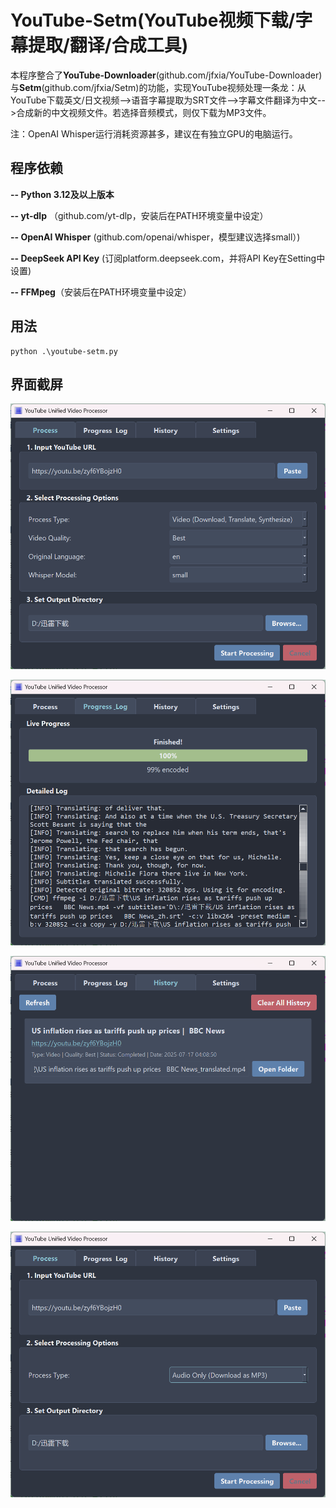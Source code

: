 # YouTube-Setm(YouTube视频下载/字幕提取/翻译/合成工具)
本程序整合了**YouTube-Downloader**(github.com/jfxia/YouTube-Downloader)与**Setm**(github.com/jfxia/Setm)的功能，实现YouTube视频处理一条龙：从YouTube下载英文/日文视频-->语音字幕提取为SRT文件-->字幕文件翻译为中文-->合成新的中文视频文件。若选择音频模式，则仅下载为MP3文件。

注：OpenAI Whisper运行消耗资源甚多，建议在有独立GPU的电脑运行。


## 程序依赖

**-- Python 3.12及以上版本**

**-- yt-dlp** （github.com/yt-dlp，安装后在PATH环境变量中设定）

**-- OpenAI Whisper** (github.com/openai/whisper，模型建议选择small）)

**-- DeepSeek API Key** (订阅platform.deepseek.com，并将API Key在Setting中设置)

**-- FFMpeg**（安装后在PATH环境变量中设定）

## 用法

```
python .\youtube-setm.py
```

## 界面截屏

![截屏](/assets/screenshot1.png)

![截屏](/assets/screenshot2.png)

![截屏](/assets/screenshot3.png)

![音频处理模式截屏](/assets/screenshot4.png)
